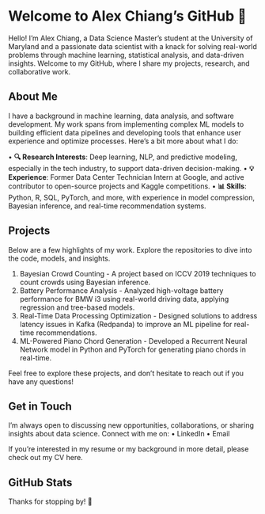 # Welcome to Alex Chiang’s GitHub 👋

Hello! I’m Alex Chiang, a Data Science Master’s student at the University of Maryland and a passionate data scientist with a knack for solving real-world problems through machine learning, statistical analysis, and data-driven insights. Welcome to my GitHub, where I share my projects, research, and collaborative work.

## About Me

I have a background in machine learning, data analysis, and software development. My work spans from implementing complex ML models to building efficient data pipelines and developing tools that enhance user experience and optimize processes. Here’s a bit more about what I do:

•	**🔍 Research Interests**: Deep learning, NLP, and predictive modeling, especially in the tech industry, to support data-driven decision-making.
•	**💡 Experience**: Former Data Center Technician Intern at Google, and active contributor to open-source projects and Kaggle competitions.
•	**📊 Skills**: Python, R, SQL, PyTorch, and more, with experience in model compression, Bayesian inference, and real-time recommendation systems.

## Projects

Below are a few highlights of my work. Explore the repositories to dive into the code, models, and insights.

1.	Bayesian Crowd Counting - A project based on ICCV 2019 techniques to count crowds using Bayesian inference.
2.	Battery Performance Analysis - Analyzed high-voltage battery performance for BMW i3 using real-world driving data, applying regression and tree-based models.
3.	Real-Time Data Processing Optimization - Designed solutions to address latency issues in Kafka (Redpanda) to improve an ML pipeline for real-time recommendations.
4.	ML-Powered Piano Chord Generation - Developed a Recurrent Neural Network model in Python and PyTorch for generating piano chords in real-time.

Feel free to explore these projects, and don’t hesitate to reach out if you have any questions!

## Get in Touch

I’m always open to discussing new opportunities, collaborations, or sharing insights about data science. Connect with me on:
	•	LinkedIn
	•	Email

If you’re interested in my resume or my background in more detail, please check out my CV here.

## GitHub Stats

Thanks for stopping by! 🌟

<!---
beas28la/beas28la is a ✨ special ✨ repository because its `README.md` (this file) appears on your GitHub profile.
You can click the Preview link to take a look at your changes.
--->
